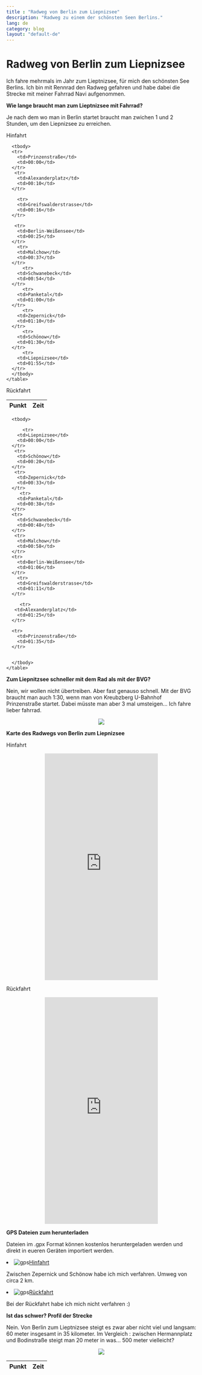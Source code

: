```yaml
---
title : "Radweg von Berlin zum Liepnizsee"
description: "Radweg zu einem der schönsten Seen Berlins."
lang: de
category: blog
layout: "default-de"
---
```

 
<div class="container blog" >
     <div class="row" id="liepnizsee">
         <div class="col-xs-12">
          <h1>Radweg von Berlin zum Liepnizsee</h1>
        </div>
      </div>
  

<div class="row">
  <div class="col-xs-12">

<p>Ich fahre mehrmals im Jahr zum Lieptnizsee, für mich den schönsten See Berlins. Ich bin mit Rennrad den Radweg gefahren und habe dabei die Strecke mit meiner Fahrrad Navi aufgenommen.</p>
   

<p><strong>Wie lange braucht man zum Lieptnizsee mit Fahrrad?</strong></p>
<p>Je nach dem wo man in Berlin startet braucht man zwichen 1 und 2 Stunden, um den Liepnizsee zu erreichen.</p>

</div>

<div class="row">
   <div class="col-xs-6">
    <p>Hinfahrt</p>
<table class="table" align="center">
  <thead>
      <tr>
        <th>Punkt</th>
        <th>Zeit</th>
        </tr>
      </thead>
      
      <tbody>
      <tr>
        <td>Prinzenstraße</td>
        <td>00:00</td>
      </tr>
       <tr>
        <td>Alexanderplatz</td>
        <td>00:10</td>
      </tr>

        <tr>
        <td>Greifswalderstrasse</td>
        <td>00:16</td>
      </tr>

       <tr>
        <td>Berlin-Weißensee</td>
        <td>00:25</td>
      </tr>
        <tr>
        <td>Malchow</td>
        <td>00:37</td>
      </tr>
          <tr>
        <td>Schwanebeck</td>
        <td>00:54</td>
      </tr>
          <tr>
        <td>Panketal</td>
        <td>01:00</td>
      </tr>
          <tr>
        <td>Zepernick</td>
        <td>01:10</td>
      </tr>
          <tr>
        <td>Schönow</td>
        <td>01:30</td>
      </tr>
          <tr>
        <td>Liepnizsee</td>
        <td>01:55</td>
      </tr>
      </tbody>
    </table>
  </div>

<div class="col-xs-6">
  <p>Rückfahrt</p>
<table class="table" align="center">
  <thead>
      <tr>
        <th>Punkt</th>
        <th>Zeit</th>
        </tr>
      </thead>
      
      <tbody>
      
          <tr>
        <td>Liepnizsee</td>
        <td>00:00</td>
      </tr>
       <tr>
        <td>Schönow</td>
        <td>00:20</td>
      </tr>
       <tr>
        <td>Zepernick</td>
        <td>00:33</td>
      </tr>
         <tr>
        <td>Panketal</td>
        <td>00:38</td>
      </tr> 
      <tr>
        <td>Schwanebeck</td>
        <td>00:48</td>
      </tr>
       <tr>
        <td>Malchow</td>
        <td>00:58</td>
      </tr>
      <tr>
        <td>Berlin-Weißensee</td>
        <td>01:06</td>
      </tr>
        <tr>
        <td>Greifswalderstrasse</td>
        <td>01:11</td>
      </tr>
         
         <tr>
       <td>Alexanderplatz</td>
        <td>01:25</td>
      </tr>

      <tr>
        <td>Prinzenstraße</td>
        <td>01:35</td>
      </tr>
      
       
      </tbody>
    </table>
  </div>
</div>


<div class="row">
  <div class="col-xs-12">

  <p><strong>Zum Liepnitzsee schneller mit dem Rad als mit der BVG?</strong></p>
  <p>Nein, wir wollen nicht übertreiben. Aber fast genauso schnell. Mit der BVG braucht man auch 1:30, wenn man von Kreubzberg U-Bahnhof Prinzenstraße startet. Dabei müsste man aber 3 mal umsteigen... Ich fahre lieber fahrrad.</p>
  <p align="center"><img src="/Images/bvg.png"></p>



<p><strong>Karte des Radwegs von Berlin zum Liepnizsee</strong></p>

</div>
</div>

<div class="row">
  <div class="col-xs-6">

<p>Hinfahrt</p>
<p align="center">
<iframe src="https://www.komoot.de/tour/17207986/embed" width="300" height="600" frameBorder="0" scrolling="no" marginheight="0" marginwidth="0"></iframe>
</p>

</div>

<div class="col-xs-6">
<p>Rückfahrt</p>
<p align="center">
<iframe src="https://www.komoot.com/tour/17208073/embed" width="300" height="600" frameBorder="0" scrolling="no" marginheight="0" marginwidth="0"></iframe>
</p>

</div>
</div>

<div class="row">
  <div class="col-xs-12">

<p><strong>GPS Dateien zum herunterladen</strong></p>

<p>Dateien im .gpx Format können kostenlos heruntergeladen werden und direkt in eueren Geräten importiert werden.</p>

</div>
</div>

<div class="row">
  <div class="col-xs-6">

<li><img src="/Images/gps.png" alt="gps" id="thxlistshawo"><a href="https://github.com/batardo/batardo.github.io/blob/master/carte/hinfahrt.gpx" download="">Hinfahrt</a></li>
<p>Zwischen Zepernick und Schönow habe ich mich verfahren. Umweg von circa 2 km.</p>

</div>

<div class="col-xs-6">

<li><img src="/Images/gps.png" alt="gps" id="thxlistshawo"><a href="https://github.com/batardo/batardo.github.io/blob/master/carte/rückfahrt.gpx" download="">Rückfahrt</a></li>
<p>Bei der Rückfahrt habe ich mich nicht verfahren :)</p>

</div>

<div class="col-xs-12">
<p><strong>Ist das schwer? Profil der Strecke</strong></p>
<p>Nein. Von Berlin zum Lieptnizsee steigt es zwar aber nicht viel und langsam: 60 meter insgesamt in 35 kilometer. Im Vergleich : zwischen Hermannplatz und Bodinstraße steigt man 20 meter in was... 500 meter vielleicht?</p>
<p align="center"><img src="/Images/profil.png"></p>


</div>
</div>




</div>

